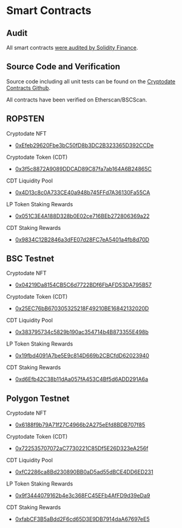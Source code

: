 # Smart Contracts

## Audit
All smart contracts [were audited by Solidity Finance](https://solidity.finance/audits/CryptoDate/). 

## Source Code and Verification
Source code including all unit tests can be found on the [Cryptodate Contracts Github](http://github.com/crypto-date/contracts).

All contracts have been verified on Etherscan/BSCScan.

## ROPSTEN
Cryptodate NFT
* [0xEfeb29620Fbe3bC50fD8b3DC2B323365D392CCDe](https://ropsten.etherscan.io/address/0xEfeb29620Fbe3bC50fD8b3DC2B323365D392CCDe)

Cryptodate Token (CDT)  
* [0x3f5c8872A9089DDCAD89C87fa7ab164A6B24865C](https://ropsten.etherscan.io/address/0x3f5c8872A9089DDCAD89C87fa7ab164A6B24865C) 

CDT Liquidity Pool  
* [0x4D13c8c0A733CE40a948b745FFd7A36130Fa55CA](https://ropsten.etherscan.io/address/0x4D13c8c0A733CE40a948b745FFd7A36130Fa55CA) 

LP Token Staking Rewards  
* [0x051C3E4A188D328b0E02ce716BEb272806369a22](https://ropsten.etherscan.io/address/0x051C3E4A188D328b0E02ce716BEb272806369a22) 

CDT Staking Rewards  
* [0x9834C12B2846a3dFE07d28FC7eA5401a4fb8d70D](https://ropsten.etherscan.io/address/0x9834C12B2846a3dFE07d28FC7eA5401a4fb8d70D) 


## BSC Testnet
Cryptodate NFT  
* [0x04219Da8154CB5C6d7722BDf6FbAFD53DA795B57](https://testnet.bscscan.com/address/0x04219Da8154CB5C6d7722BDf6FbAFD53DA795B57) 

Cryptodate Token (CDT)  
* [0x25EC76bB670305325218F49210BE16842132020D](https://testnet.bscscan.com/address/0x25EC76bB670305325218F49210BE16842132020D) 

CDT Liquidity Pool  
* [0x383795734c5829b190ac354714b4B873355E498b](https://testnet.bscscan.com/address/0x383795734c5829b190ac354714b4B873355E498b) 

LP Token Staking Rewards  
* [0x19fbd4091A7be5E9c814D669b2CBCfdD62023940](https://testnet.bscscan.com/address/0x19fbd4091A7be5E9c814D669b2CBCfdD62023940) 

CDT Staking Rewards  
* [0xd6Efb42C38b11dAa057fA453C4Bf5d6ADD291A6a](https://mumbai.polygonscan.com/address/0xd6Efb42C38b11dAa057fA453C4Bf5d6ADD291A6a) 

## Polygon Testnet
Cryptodate NFT  
* [0x6188f9b79A71f27C4966b2A275eEfd8BDB707f85](https://mumbai.polygonscan.com/address/0x6188f9b79A71f27C4966b2A275eEfd8BDB707f85) 

Cryptodate Token (CDT)  
* [0x722535707072aC7730221C85Df5E26D323eA256f](https://mumbai.polygonscan.com/address/0x722535707072aC7730221C85Df5E26D323eA256f) 

CDT Liquidity Pool  
* [0xfC2286ca8Bd230890BB0aD5ad55dBCE4DD6ED231](https://mumbai.polygonscan.com/address/0xfC2286ca8Bd230890BB0aD5ad55dBCE4DD6ED231) 

LP Token Staking Rewards  
* [0x9f3444079162b4e3c368FC45EFb4AfFD9d39eDa9](https://mumbai.polygonscan.com/address/0x9f3444079162b4e3c368FC45EFb4AfFD9d39eDa9) 

CDT Staking Rewards  
* [0xfabCF3B5aBdd2F6cd65D3E9DB7914daA67697eE5](https://mumbai.polygonscan.com/address/0xfabCF3B5aBdd2F6cd65D3E9DB7914daA67697eE5) 






